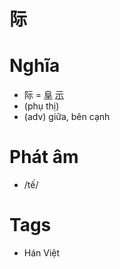 # 际

# Nghĩa
* 际 = [阜](阜.md) [示](示.md)
* (phụ thị)
* (adv) giữa, bên cạnh

# Phát âm
* /tế/

# Tags
* Hán Việt

<script>window.HANZI_FIELD='际';</script>
